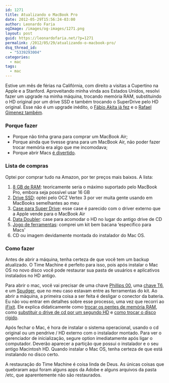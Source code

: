 ```yaml
---
id: 1271
title: Atualizando o MacBook Pro
date: 2012-05-29T15:56:24-03:00
author: Leonardo Faria
ogImage: /images/og-images/1271.png
layout: post
guid: https://leonardofaria.net/?p=1271
permalink: /2012/05/29/atualizando-o-macbook-pro/
dsq_thread_id:
  - "5339293004"
categories:
  - mac
tags:
  - mac
---
```

Estive um mês de férias na Califórnia, com direito a visitas a Cupertino na Apple e a Stanford. Aproveitando minha vinda aos Estados Unidos, resolvi fazer um upgrade na minha máquina, trocando memória RAM, substituindo o HD original por um drive SSD e também trocando o SuperDrive pelo HD original. Esse não é um upgrade inédito, o [Fábio Akita já fez](http://akitaonrails.com/2011/01/24/off-topic-upgrading-my-macbook-pro-with-an-mce-optibay) e o [Rafael Gimenez também](http://rafaelgimenes.net/2011/09/20/hackeando-macbook-pro-early-2011-memoria-ssd-hd-de-1-tb-e-dvd-externo/). 

### Porque fazer

  * Porque não tinha grana para comprar um MacBook Air;
  * Porque ainda que tivesse grana para um MacBook Air, não poder fazer trocar memória era algo que me incomodava;
  * Porque abrir Macs [é divertido](https://twitter.com/leozera/statuses/14649034669039616).

### Lista de compras

Optei por comprar tudo na Amazon, por ter preços mais baixos. A lista:

  1. [8 GB de RAM](http://www.amazon.com/gp/product/B002YUF8ZG/ref=oh_details_o02_s00_i01): teoricamente seria o máximo suportado pelo MacBook Pro, embora seja possível usar 16 GB
  2. [Drive SSD](http://www.amazon.com/gp/product/B004Q81CKY/ref=oh_details_o02_s00_i00): optei pelo OCZ Vertex 3 por ver muita gente usando em MacBooks semelhantes ao meu
  3. [Case para Super Drive](http://www.amazon.com/gp/product/B005RFOJT6/ref=oh_details_o03_s00_i00): esse case é parecido com o driver externo que a Apple vende para o MacBook Air
  4. [Data Doubler](http://www.amazon.com/gp/product/B004FM4UGE/ref=oh_details_o01_s00_i00): case para acomodar o HD no lugar do antigo drive de CD
  5. [Jogo de ferramentas](http://www.amazon.com/gp/product/B002O95BJK/ref=oh_details_o00_s00_i00): comprei um kit bem bacana &#8216;especifico para Macs'
  6. CD ou imagem devidamente montada do instalador do Mac OS. 

### Como fazer

Antes de abrir a máquina, tenha certeza de que você tem um backup atualizado. O Time Machine é perfeito para isso, pois após instalar o Mac OS no novo disco você pode restaurar sua pasta de usuários e aplicativos instalados no HD antigo.

Para abrir o mac, você vai precisar de uma chave [Phillips 00](http://www.ifixit.com/Tools/Phillips-00-ScrcF145-006), uma [chave T6](http://www.ifixit.com/Tools/T6-Torx-Screwdriver/IF145-004#.T8TvbplYtG4), e um [Spudger](http://www.ifixit.com/Tools/Spudger/IF145-002), que no meu caso estavam entre as ferramentas do kit. Ao abrir a máquina, a primeira coisa a ser feita é desligar o conector da bateria. Eu não vou entrar em detalhes sobre esse processo, uma vez que recorri ao [iFixit](http://www.ifixit.com). Ele explica didaticamente como [trocar os pentes de memória RAM](http://www.ifixit.com/Guide/Installing-MacBook-Pro-13-Inch-Unibody-Early-2011-RAM/5117/1), como [substituir o drive de cd por um segundo HD](http://www.ifixit.com/Guide/Installing-MacBook-Pro-13-Inch-Unibody-Early-2011-Dual-Hard-Drive/8529/1) e [como trocar o disco rígido](http://www.ifixit.com/Guide/Installing-MacBook-Pro-13-Inch-Unibody-Early-2011-Hard-Drive-Replacement/5119/1). 

Após fechar o Mac, é hora de instalar o sistema operacional, usando o cd original ou um pendrive / HD externo com o instalador montado. Para ver o gerenciador de inicialização, segure option imediatamente após ligar o computador. Deverão aparecer a partição que possui o instalador e o seu antigo Macintosh HD. Quando instalar o Mac OS, tenha certeza de que está instalando no disco certo.

A restauração do Time Machine é coisa linda de Deus. As únicas coisas que quebraram aqui foram alguns apps da Adobe e alguns arquivos da pasta /etc, que aparentemente não são restaurados.
